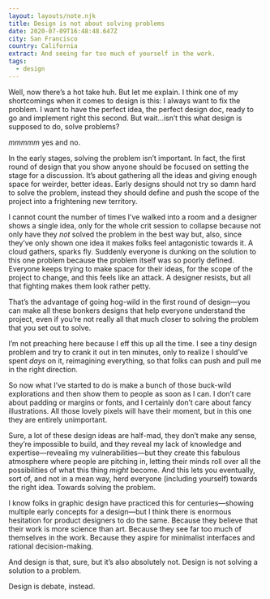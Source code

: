```yaml
---
layout: layouts/note.njk
title: Design is not about solving problems
date: 2020-07-09T16:48:48.647Z
city: San Francisco
country: California
extract: And seeing far too much of yourself in the work.
tags:
  - design
---
```


Well, now there’s a hot take huh. But let me explain. I think one of my shortcomings when it comes to design is this: I always want to fix the problem. I want to have the perfect idea, the perfect design doc, ready to go and implement right this second. But wait...isn’t this what design is supposed to do, solve problems?

_mmmmm_ yes and no.

In the early stages, solving the problem isn’t important. In fact, the first round of design that you show anyone should be focused on setting the stage for a discussion. It’s about gathering all the ideas and giving enough space for weirder, better ideas. Early designs should not try so damn hard to solve the problem, instead they should define and push the scope of the project into a frightening new territory.

I cannot count the number of times I’ve walked into a room and a designer shows a single idea, only for the whole crit session to collapse because not only have they _not_ solved the problem in the best way but, also, since they’ve only shown one idea it makes folks feel antagonistic towards it. A cloud gathers, sparks fly. Suddenly everyone is dunking on the solution to this one problem because the problem itself was so poorly defined. Everyone keeps trying to make space for their ideas, for the scope of the project to change, and this feels like an attack. A designer resists, but all that fighting makes them look rather petty.

That’s the advantage of going hog-wild in the first round of design—you can make all these bonkers designs that help everyone understand the project, even if you’re not really all that much closer to solving the problem that you set out to solve.

I’m not preaching here because I eff this up all the time. I see a tiny design problem and try to crank it out in ten minutes, only to realize I should’ve spent _days_ on it, reimagining everything, so that folks can push and pull me in the right direction.

So now what I’ve started to do is make a bunch of those buck-wild explorations and then show them to people as soon as I can. I don’t care about padding or margins or fonts, and I certainly don’t care about fancy illustrations. All those lovely pixels will have their moment, but in this one they are entirely unimportant.

Sure, a lot of these design ideas are half-mad, they don’t make any sense, they’re impossible to build, and they reveal my lack of knowledge and expertise—revealing my vulnerabilities—but they create this fabulous atmosphere where people are pitching in, letting their minds roll over all the possibilities of what this thing _might_ become. And this lets you eventually, sort of, and not in a mean way, herd everyone (including yourself) towards the right idea. Towards solving the problem.

I know folks in graphic design have practiced this for centuries—showing multiple early concepts for a design—but I think there is enormous hesitation for product designers to do the same. Because they believe that their work is more science than art. Because they see far too much of themselves in the work. Because they aspire for minimalist interfaces and rational decision-making.

And design is that, sure, but it’s also absolutely not. Design is not solving a solution to a problem.

Design is debate, instead.
